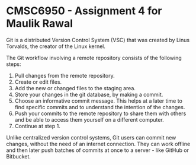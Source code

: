 # CMSC6950 - Assignment 4 for Maulik Rawal

Git is a distributed Version Control System (VSC) that was created by
Linus Torvalds, the creator of the Linux kernel.


The Git workflow involving a remote repository consists of the 
following steps:
1. Pull changes from the remote repository.
2. Create or edit files.
3. Add the new or changed files to the staging area.
4. Store your changes in the git database, by making a commit.
5. Choose an informative commit message. This helps at a later time to find
specific commits and to understand the intention of the changes.
6. Push your commits to the remote repository to share them with 
others
and be able to access them yourself on a different computer.
7. Continue at step 1.


Unlike centralized version control systems, Git users can commit 
new changes, without the need of an internet connection.  They can 
work offline and then later push batches of commits at once to a server - like GitHub or 
Bitbucket.
